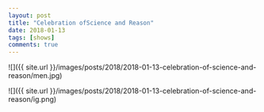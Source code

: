 ```yaml
---
layout: post
title: "Celebration ofScience and Reason"
date: 2018-01-13
tags: [shows]
comments: true
---
```

![]({{ site.url }}/images/posts/2018/2018-01-13-celebration-of-science-and-reason/men.jpg)

![]({{ site.url }}/images/posts/2018/2018-01-13-celebration-of-science-and-reason/ig.png)

